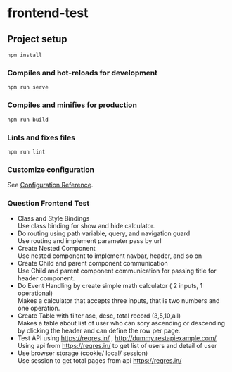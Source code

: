 # frontend-test

## Project setup
```
npm install
```

### Compiles and hot-reloads for development
```
npm run serve
```

### Compiles and minifies for production
```
npm run build
```

### Lints and fixes files
```
npm run lint
```

### Customize configuration
See [Configuration Reference](https://cli.vuejs.org/config/).

### Question Frontend Test
* Class and Style Bindings<br>
Use class binding for show and hide calculator.
* Do routing using path variable, query, and navigation guard<br>
Use routing and implement parameter pass by url
* Create Nested Component<br>
Use nested component to implement navbar, header, and so on<br>
* Create Child and parent component communication<br>
Use Child and parent component communication for passing title for header component.
* Do Event Handling by create simple math calculator ( 2 inputs, 1 operational)<br>
Makes a calculator that accepts three inputs, that is two numbers and one operation. 
* Create Table with filter asc, desc, total record (3,5,10,all)<br>
Makes a table about list of user who can sory ascending or descending by clicking the header and can define the row per page.
* Test API using https://reqres.in/ , http://dummy.restapiexample.com/<br>
Using api from https://reqres.in/ to get list of users and detail of user
* Use browser storage (cookie/ local/ session)<br>
Use session to get total pages from api https://reqres.in/